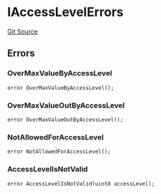 # IAccessLevelErrors
[Git Source](https://github.com/thrackle-io/tron/blob/a0e7b20980bb06404eb010a144cfad3764962831/src/common/IErrors.sol)


## Errors
### OverMaxValueByAccessLevel

```solidity
error OverMaxValueByAccessLevel();
```

### OverMaxValueOutByAccessLevel

```solidity
error OverMaxValueOutByAccessLevel();
```

### NotAllowedForAccessLevel

```solidity
error NotAllowedForAccessLevel();
```

### AccessLevelIsNotValid

```solidity
error AccessLevelIsNotValid(uint8 accessLevel);
```

